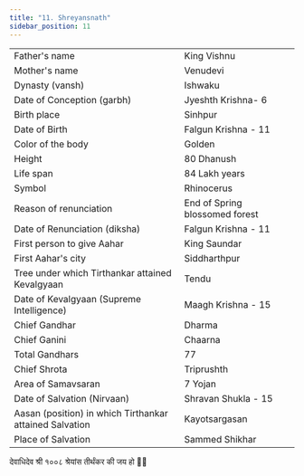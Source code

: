 ```yaml
---
title: "11. Shreyansnath"
sidebar_position: 11
---
```


|   |   |
|---|---|
| Father's name | King Vishnu |
| Mother's name | Venudevi |
| Dynasty (vansh) | Ishwaku |
| Date of Conception (garbh) | Jyeshth Krishna- 6 |
| Birth place | Sinhpur |
| Date of Birth | Falgun Krishna - 11 |
| Color of the body | Golden |
| Height | 80 Dhanush |
| Life span | 84 Lakh years |
| Symbol | Rhinocerus |
| Reason of renunciation | End of Spring blossomed forest |
| Date of Renunciation (diksha) | Falgun Krishna - 11 |
| First person to give Aahar | King Saundar |
| First Aahar's city | Siddharthpur |
| Tree under which Tirthankar attained Kevalgyaan | Tendu |
| Date of Kevalgyaan (Supreme Intelligence) | Maagh Krishna - 15 |
| Chief Gandhar | Dharma |
| Chief Ganini | Chaarna |
| Total Gandhars | 77 |
| Chief Shrota | Triprushth |
| Area of Samavsaran | 7 Yojan |
| Date of Salvation (Nirvaan) | Shravan Shukla - 15 |
| Aasan (position) in which Tirthankar attained Salvation | Kayotsargasan |
| Place of Salvation | Sammed Shikhar |

<p style={{textAlign: "center", fontWeight: 'bold'}}>देवाधिदेव श्री १००८ श्रेयांस तीर्थंकर की जय हो 🙏🏻</p>